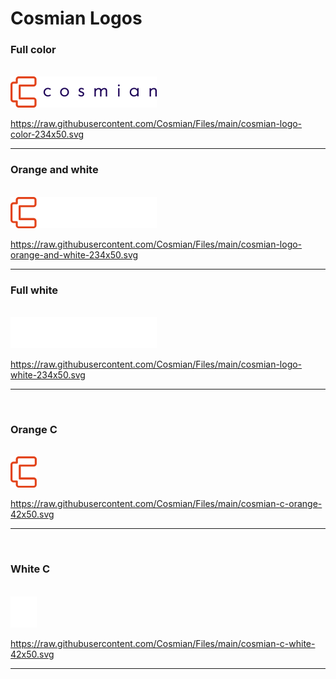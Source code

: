 # Cosmian Logos

### Full color

<br />
<img src="https://raw.githubusercontent.com/Cosmian/Files/main/cosmian-logo-color-234x50.svg" alt="Cosmian Logo Color" width="234"/>

https://raw.githubusercontent.com/Cosmian/Files/main/cosmian-logo-color-234x50.svg

<hr />

### Orange and white

<br />
<img src="https://raw.githubusercontent.com/Cosmian/Files/main/cosmian-logo-orange-and-white-234x50.svg" alt="Cosmian Logo orange and white" width="234"/>

https://raw.githubusercontent.com/Cosmian/Files/main/cosmian-logo-orange-and-white-234x50.svg

<hr />

### Full white

<br />
<img src="https://raw.githubusercontent.com/Cosmian/Files/main/cosmian-logo-white-234x50.svg" alt="Cosmian Logo white" width="234"/>

https://raw.githubusercontent.com/Cosmian/Files/main/cosmian-logo-white-234x50.svg

<hr />
<br />

### Orange C

<br />
<img src="cosmian-c-orange-42x50.svg" alt="Cosmian C Logo orange" width="42"/>

https://raw.githubusercontent.com/Cosmian/Files/main/cosmian-c-orange-42x50.svg

<hr />
<br />

### White C

<br />
<img src="https://raw.githubusercontent.com/Cosmian/Files/main/cosmian-c-white-42x50.svg" alt="osmian C Logo white" width="42"/>

https://raw.githubusercontent.com/Cosmian/Files/main/cosmian-c-white-42x50.svg

<hr />
